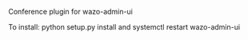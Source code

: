 Conference plugin for wazo-admin-ui

To install: python setup.py install and systemctl restart wazo-admin-ui
